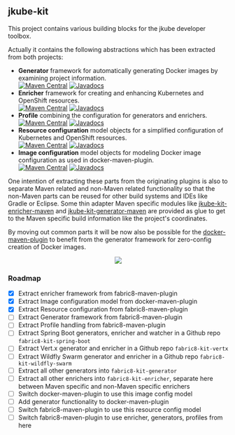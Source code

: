 ## jkube-kit

This project contains various building blocks for the jkube developer toolbox.

Actually it contains the following abstractions which has been extracted from both projects:

* **Generator** framework for automatically generating Docker images by examining project information.<br />
  [![Maven Central](https://img.shields.io/maven-central/v/io.jkube/jkube-maven-generator-api.svg?label=Maven%20Central)](https://search.maven.org/search?q=g:%22io.jkube%22%20AND%20a:%22jkube-maven-generator-api%22) [![Javadocs](http://www.javadoc.io/badge/io.jkube/jkube-maven-generator-api.svg?color=blue)](http://www.javadoc.io/doc/io.jkube/jkube-maven-generator-api)
* **Enricher** framework for creating and enhancing Kubernetes and OpenShift resources.<br />
  [![Maven Central](https://img.shields.io/maven-central/v/io.jkube/jkube-maven-enricher-api.svg?label=Maven%20Central)](https://search.maven.org/search?q=g:%22io.jkube%22%20AND%20a:%22jkube-maven-enricher-api%22) [![Javadocs](http://www.javadoc.io/badge/io.jkube/jkube-maven-enricher-api.svg?color=blue)](http://www.javadoc.io/doc/io.jkube/jkube-maven-enricher-api)
* **Profile** combining the configuration for generators and enrichers.<br />
  [![Maven Central](https://img.shields.io/maven-central/v/io.jkube/jkube-maven-profiles.svg?label=Maven%20Central)](https://search.maven.org/search?q=g:%22io.jkube%22%20AND%20a:%22jkube-maven-profiles%22) [![Javadocs](http://www.javadoc.io/badge/io.jkube/jkube-maven-profiles.svg?color=blue)](http://www.javadoc.io/doc/io.jkube/jkube-maven-profiles)
* **Resource configuration** model objects for a simplified configuration of Kubernetes and OpenShift resources.<br />
  [![Maven Central](https://img.shields.io/maven-central/v/io.jkube/jkube-kit-config-resource.svg?label=Maven%20Central)](https://search.maven.org/search?q=g:%22io.jkube%22%20AND%20a:%22jkube-kit-config-resource%22) [![Javadocs](http://www.javadoc.io/badge/io.jkube/jkube-kit-config-resource.svg?color=blue)](http://www.javadoc.io/doc/io.jkube/jkube-kit-config-resource)
* **Image configuration** model objects for modeling Docker image configuration as used in docker-maven-plugin.<br />
  [![Maven Central](https://img.shields.io/maven-central/v/io.jkube/jkube-kit-config-image.svg?label=Maven%20Central)](https://search.maven.org/search?q=g:%22io.jkube%22%20AND%20a:%22jkube-kit-config-image%22) [![Javadocs](http://www.javadoc.io/badge/io.jkube/jkube-kit-config-image.svg?color=blue)](http://www.javadoc.io/doc/io.jkube/jkube-kit-config-image)

One intention of extracting these parts from the originating plugins is also to separate Maven related and non-Maven related functionality so that the non-Maven parts can be reused for other build systems and IDEs like Gradle or Eclipse. Some thin adapter Maven specific modules like [jkube-kit-enricher-maven](enricher/maven/pom.xml)  and [jkube-kit-generator-maven](generator/maven/pom.xml) are provided as glue to get to the Maven specific build information like the project's coordinates.


By moving out common parts it will be now also be possible for the [docker-maven-plugin](https://github.com/fabric8io/docker-maven-plugin) to benefit from the generator framework for zero-config creation of Docker images.


<div style="text-align:center"><img src ="https://i.imgur.com/1IBIDgB.jpg" /></div>

### Roadmap

* [x] Extract enricher framework from fabric8-maven-plugin
* [x] Extract Image configuration model from docker-maven-plugin
* [x] Extract Resource configuration from fabric8-maven-plugin
* [ ] Extract Generator framework from fabric8-maven-plugin
* [ ] Extract Profile handling from fabric8-maven-plugin
* [ ] Extract Spring Boot generators, enricher and watcher in a Github repo `fabric8-kit-spring-boot`
* [ ] Extract Vert.x generator and enricher in a Github repo `fabric8-kit-vertx`
* [ ] Extract Wildfly Swarm generator and enricher in a Github repo `fabric8-kit-wildfly-swarm`
* [ ] Extract all other generators into `fabric8-kit-generator`
* [ ] Extract all other enrichers into `fabric8-kit-enricher`, separate here between Maven specific and non-Maven specific enrichers
* [ ] Switch docker-maven-plugin to use this image config model
* [ ] Add generator functionality to docker-maven-plugin
* [ ] Switch fabric8-maven-plugin to use this resource config model
* [ ] Switch fabric8-maven-plugin to use enricher, generators, profiles from here
